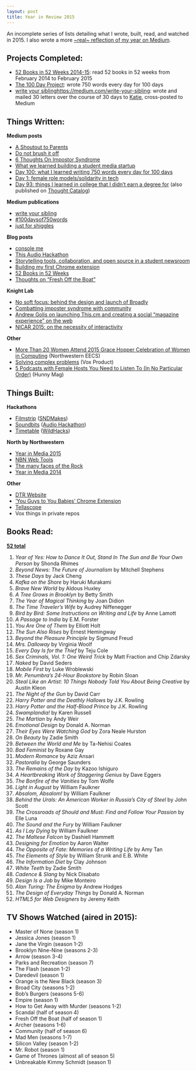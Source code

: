 ```yaml
---
layout: post
title: Year in Review 2015
---
```


An incomplete series of lists detailing what I wrote, built, read, and watched in 2015. I also wrote a more [~real~ reflection of my year on Medium](https://medium.com/@nz/weight-wait-32f89db04e99#.7z7mof2mp).

## Projects Completed:

- [52 Books in 52 Weeks 2014-15](https://www.goodreads.com/review/list/5789743?shelf=52-books-in-52-weeks-2014): read 52 books in 52 weeks from February 2014 to February 2015
- [The 100 Day Project](https://medium.com/r/?url=https%3A%2F%2Finstagram.com%2Fexplore%2Ftags%2F100daysof750words%2F): wrote 750 words every day for 100 days
- [write your sibling](https://medium.com/write-your-sibling)https://medium.com/write-your-sibling: wrote and mailed 30 letters over the course of 30 days to [Katie](phttps://twitter.com/ktzhu), cross-posted to Medium

## Things Written:

**Medium posts**

- [A Shoutout to Parents](https://medium.com/life-tips/a-shoutout-to-parents-545f5e3901da#.snxv0pco9)
- [Do not brush it off](https://medium.com/keep-learning-keep-growing/do-not-brush-it-off-2bd99478176d#.1hjai3gg5)
- [6 Thoughts On Impostor Syndrome](https://medium.com/the-unlisted/6-thoughts-on-impostor-syndrome-d6b2ccc4a3a3#.b9sy0h286)
- [What we learned building a student media startup](https://medium.com/looking-through-tellascope/what-we-learned-building-a-student-media-startup-4fb3e24f9b12#.np34d7bvw)
- [Day 100: what I learned writing 750 words every day for 100 days](https://medium.com/100daysofwriting/day-100-what-i-learned-writing-750-words-every-day-for-100-days-1f43d62e34c9#.35u59r4dd)
- [Day 1: female role models/solidarity in tech](https://medium.com/100daysofwriting/day-1-female-role-models-solidarity-in-tech-7901d19ecef2#.22iqinlee)
- [Day 93: things I learned in college that I didn’t earn a degree for](https://medium.com/100daysofwriting/day-93-things-i-learned-in-college-that-i-didn-t-earn-a-degree-for-2a65fb5dfb5f#.gxcvbkhg7) (also published on [Thought Catalog](http://thoughtcatalog.com/nicole-zhu/2015/10/8-things-you-learn-in-college-that-you-dont-earn-a-degree-for/))

**Medium publications**

- [write your sibling](https://medium.com/write-your-sibling)
- [#100daysof750words](https://medium.com/100daysofwriting)
- [just for shiggles](https://medium.com/just-for-shiggles)

**Blog posts**

- [console me](http://nicolezhu.github.io/console-me/)
- [This Audio Hackathon](http://nicolezhu.github.io/audio-hackathon/)
- [Storytelling tools, collaboration, and open source in a student newsroom](http://nicolezhu.github.io/nbn-web-tools/)
- [Building my first Chrome extension](http://nicolezhu.github.io/building-my-first-chrome-extension/)
- [52 Books in 52 Weeks](http://nicolezhu.github.io/52-books-in-52-weeks/)
- [Thoughts on “Fresh Off the Boat”](http://nicolezhu.github.io/thoughts-on-fresh-off-the-boat/)

**Knight Lab**

- [No soft focus: behind the design and launch of Broadly](http://knightlab.northwestern.edu/2015/12/10/no-soft-focus-behind-the-design-and-launch-of-broadly/)
- [Combatting imposter syndrome with community](http://knightlab.northwestern.edu/2015/06/03/combatting-imposter-syndrome-with-community/)
- [Andrew Golis on launching This.cm and creating a social “magazine experience” on the web](http://knightlab.northwestern.edu/2015/03/16/andrew-golis-on-launching-this-cm-and-creating-a-social-magazine-experience-on-the-web/)
- [NICAR 2015: on the necessity of interactivity](http://knightlab.northwestern.edu/2015/03/07/nicar-2015-on-the-necessity-of-interactivity/)

**Other**

- [More Than 20 Women Attend 2015 Grace Hopper Celebration of Women in Computing](http://www.mccormick.northwestern.edu/eecs/news/articles/2015/2015-grace-hopper-celebration-review.html) (Northwestern EECS)
- [Solving complex problems](http://product.voxmedia.com/2015/7/29/9069279/solving-complex-problems) (Vox Product)
- [5 Podcasts with Female Hosts You Need to Listen To (In No Particular Order)](http://hunnymag.com/5-podcasts-with-female-hosts/) (Hunny Mag)

## Things Built:

**Hackathons**

- [Filmstrip](https://github.com/ryanmark/filmstrip) ([SNDMakes](http://www.snd.org/2015/02/sndmakes-at-snddc-how-might-we-better-tell-picture-stories/))
- [Soundbits](https://github.com/soundbits/soundbits.github.io) ([Audio Hackathon](http://audiohackathon.com))
- [Timetable](https://github.com/christinakim/Timetable) ([WildHacks](http://wildhacks.org))

**North by Northwestern**

- [Year in Media 2015](http://apps.northbynorthwestern.com/year-in-media/2015)
- [NBN Web Tools](http://nbnwebtools.herokuapp.com/)
- [The many	 faces of the Rock](http://apps.northbynorthwestern.com/rock/)
- [Year in Media 2014](http://apps.northbynorthwestern.com/year-in-media/2014)

**Other**

- [DTR Website](http://dtr.meteor.com/)
- [‘You Guys to You Babies’ Chrome Extension](https://chrome.google.com/webstore/detail/you-guys-to-you-babies/kcedlblodlmlheifgechgmhmdpeaadcc)
- [Tellascope](http://tellascope.herokuapp.com/)
- Vox things in private repos

## Books Read:

**[52 total](https://www.goodreads.com/user_challenges/2327644)**

1. *Year of Yes: How to Dance It Out, Stand In The Sun and Be Your Own Person* by Shonda Rhimes
2. *Beyond News: The Future of Journalism* by Mitchell Stephens
3. *These Days* by Jack Cheng
4. *Kafka on the Shore* by Haruki Murakami
5. *Brave New World* by Aldous Huxley
6. *A Tree Grows in Brooklyn* by Betty Smith
7. *The Year of Magical Thinking* by Joan Didion
8. *The Time Traveler’s Wife* by Audrey Niffenegger
9. *Bird by Bird: Some Instructions on Writing and Life* by Anne Lamott
10. *A Passage to India* by E.M. Forster
11. *You Are One of Them* by Elliott Holt
12. *The Sun Also Rises* by Ernest Hemingway
13. *Beyond the Pleasure Principle* by Sigmund Freud
14. *Mrs. Dalloway* by Virginia Woolf
15. *Every Day Is for the Thief* by Teju Cole
16. *Sex Criminals, Vol. 1: One Weird Trick* by Matt Fraction and Chip Zdarsky
17. *Naked* by David Seders
18. *Mobile First* by Luke Wroblewski
19. *Mr. Penumbra’s 24-Hour Bookstore* by Robin Sloan
20. *Steal Like an Artist: 10 Things Nobody Told You About Being Creative* by Austin Kleon
21. *The Night of the Gun* by David Carr
22. *Harry Potter and the Deathly Hallows* by J.K. Rowling
23. *Harry Potter and the Half-Blood Prince* by J.K. Rowling
24. *Swamplandia!* by Karen Russell
25. *The Martian* by Andy Weir
26. *Emotional Design* by Donald A. Norman
27. *Their Eyes Were Watching God* by Zora Neale Hurston
28. *On Beauty* by Zadie Smith
29. *Between the World and Me* by Ta-Nehisi Coates
30. *Bad Feminist* by Roxane Gay
31. *Modern Romance* by Aziz Ansari
32. *Pastoralia* by George Saunders
33. *The Remains of the Day* by Kazoo Ishiguro
34. *A Heartbreaking Work of Staggering Genius* by Dave Eggers
35. *The Bonfire of the Vanities* by Tom Wolfe
36. *Light in August* by William Faulkner
37. *Absalom, Absalom!* by William Faulkner
38. *Behind the Urals: An American Worker in Russia’s City of Steel* by John Scott
39. *The Crossroads of Should and Must: Find and Follow Your Passion* by Elle Luna
40. *The Sound and the Fury* by William Faulkner
41. *As I Lay Dying* by William Faulkner
42. *The Maltese Falcon* by Dashiell Hammett
43. *Designing for Emotion* by Aaron Walter
44. *The Opposite of Fate: Memories of a Writing Life* by Amy Tan
45. *The Elements of Style* by William Strunk and E.B. White
46. *The Information Diet* by Clay Johnson
47. *White Teeth* by Zadie Smith
48. *Cadence & Slang* by Nick Disabato
49. *Design Is a Job* by Mike Monteiro
50. *Alan Turing: The Enigma* by Andrew Hodges
51. *The Design of Everyday Things* by Donald A. Norman
52. *HTML5 for Web Designers* by Jeremy Keith

## TV Shows Watched (aired in 2015):

- Master of None (season 1)
- Jessica Jones (season 1)
- Jane the Virgin (season 1-2)
- Brooklyn Nine-Nine (seasons 2-3)
- Arrow (season 3-4)
- Parks and Recreation (season 7)
- The Flash (season 1-2)
- Daredevil (season 1)
- Orange is the New Black (season 3)
- Broad City (seasons 1-2)
- Bob’s Burgers (seasons 5-6)
- Empire (season 1)
- How to Get Away with Murder (seasons 1-2)
- Scandal (half of season 4)
- Fresh Off the Boat (half of season 1)
- Archer (seasons 1-6)
- Community (half of season 6)
- Mad Men (seasons 1-7)
- Silicon Valley (season 1-2)
- Mr. Robot (season 1)
- Game of Thrones (almost all of season 5)
- Unbreakable Kimmy Schmidt (season 1)